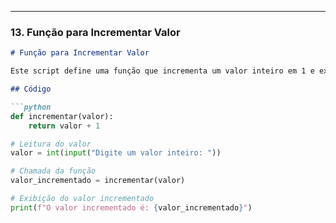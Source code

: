 
---

### 13. Função para Incrementar Valor

```markdown
# Função para Incrementar Valor

Este script define uma função que incrementa um valor inteiro em 1 e exibe o resultado.

## Código

```python
def incrementar(valor):
    return valor + 1

# Leitura do valor
valor = int(input("Digite um valor inteiro: "))

# Chamada da função
valor_incrementado = incrementar(valor)

# Exibição do valor incrementado
print(f"O valor incrementado é: {valor_incrementado}")
